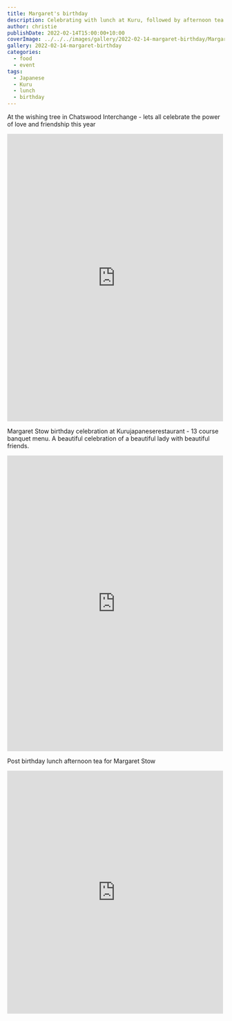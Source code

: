 ```yaml
---
title: Margaret's birthday
description: Celebrating with lunch at Kuru, followed by afternoon tea
author: christie
publishDate: 2022-02-14T15:00:00+10:00
coverImage: ../../../images/gallery/2022-02-14-margaret-birthday/Margaret's birthday (4).jpeg
gallery: 2022-02-14-margaret-birthday
categories:
  - food
  - event
tags:
  - Japanese
  - Kuru
  - lunch
  - birthday
---
```

At the wishing tree in Chatswood Interchange - lets all celebrate the power of love and friendship this year

<iframe src="https://www.facebook.com/plugins/post.php?href=https%3A%2F%2Fwww.facebook.com%2Fchris1.tham%2Fposts%2Fpfbid038Krq72XS2mwrreXb2XNMSHUQPyn33kBtRGqvxuRoDfhjtwG8u8HR5gFqheTF4BR9l&show_text=true&width=500" width="500" height="665" style="border:none;overflow:hidden" scrolling="no" frameborder="0" allowfullscreen="true" allow="autoplay; clipboard-write; encrypted-media; picture-in-picture; web-share"></iframe>

Margaret Stow birthday celebration at Kurujapaneserestaurant - 13 course banquet menu. A beautiful celebration of a beautiful lady with beautiful friends.

<iframe src="https://www.facebook.com/plugins/post.php?href=https%3A%2F%2Fwww.facebook.com%2Fchris1.tham%2Fposts%2Fpfbid0Dx5Bv5MfmnKU8HuLrnuZURNfX4MGA22DKpCCfbV72AAUkx8rCRTT3zUjA9rMzz6il&show_text=true&width=500" width="500" height="684" style="border:none;overflow:hidden" scrolling="no" frameborder="0" allowfullscreen="true" allow="autoplay; clipboard-write; encrypted-media; picture-in-picture; web-share"></iframe>

Post birthday lunch afternoon tea for Margaret Stow

<iframe src="https://www.facebook.com/plugins/post.php?href=https%3A%2F%2Fwww.facebook.com%2Fchris1.tham%2Fposts%2Fpfbid02iL5z5TpgjF8q5RoSNDHnHMEzaw9raGPVPaM1kH17HPdgPMkHz8YjiB5ZjNUii56ol&show_text=true&width=500" width="500" height="562" style="border:none;overflow:hidden" scrolling="no" frameborder="0" allowfullscreen="true" allow="autoplay; clipboard-write; encrypted-media; picture-in-picture; web-share"></iframe>
